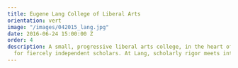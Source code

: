 ```yaml
---
title: Eugene Lang College of Liberal Arts
orientation: vert
image: "/images/042015_lang.jpg"
date: 2016-06-24 15:00:00 Z
order: 4
description: A small, progressive liberal arts college, in the heart of NYC, designed
  for fiercely independent scholars. At Lang, scholarly rigor meets intellectual freedom.
---
```

